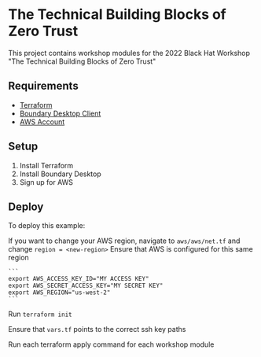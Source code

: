 # The Technical Building Blocks of Zero Trust
This project contains workshop modules for the 2022 Black Hat Workshop "The Technical Building Blocks of Zero Trust"

## Requirements
- [Terraform](https://www.terraform.io/downloads)
- [Boundary Desktop Client](https://www.boundaryproject.io/downloads)
- [AWS Account](https://aws.amazon.com/free/)

## Setup
1. Install Terraform
2. Install Boundary Desktop
3. Sign up for AWS

## Deploy
To deploy this example:

If you want to change your AWS region, navigate to `aws/aws/net.tf` and change `region = <new-region>`
Ensure that AWS is configured for this same region


    ```
    export AWS_ACCESS_KEY_ID="MY ACCESS KEY"
    export AWS_SECRET_ACCESS_KEY="MY SECRET KEY"
    export AWS_REGION="us-west-2"
    ```
   
Run `terraform init`

Ensure that `vars.tf` points to the correct ssh key paths

Run each terraform apply command for each workshop module